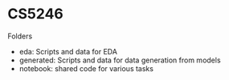 # CS5246

Folders
- eda: Scripts and data for EDA
- generated: Scripts and data for data generation from models
- notebook: shared code for various tasks
